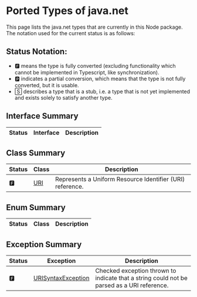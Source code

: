 # Ported Types of java.net

This page lists the java.net types that are currently in this Node package. The notation used for the current status is as follows:

## Status Notation:
- 🅵 means the type is fully converted (excluding functionality which cannot be implemented in Typescript, like synchronization).
- 🅿 indicates a partial conversion, which means that the type is not fully converted, but it is usable.
- 🅂 describes a type that is a stub, i.e. a type that is not yet implemented and exists solely to satisfy another type.

## Interface Summary

|Status|Interface|Description|
|---|---|---|


## Class Summary

|Status|Class|Description|
|---|---|---|
|🅵|[URI]([https://](https://docs.oracle.com/en/java/javase/11/docs/api/java.base/java/net/URI.html))|Represents a Uniform Resource Identifier (URI) reference.|

## Enum Summary

|Status|Class|Description|
|---|---|---|


## Exception Summary

|Status|Exception|Description|
|---|---|---|
|🅵|[URISyntaxException](https://docs.oracle.com/en/java/javase/11/docs/api/java.base/java/net/URISyntaxException.html)|Checked exception thrown to indicate that a string could not be parsed as a URI reference.|
